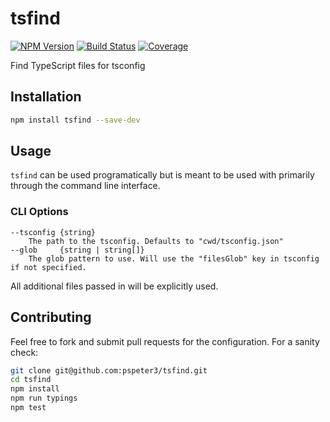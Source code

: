 # tsfind

[![NPM Version][npm-image]][npm-url] [![Build Status][travis-image]][travis-url] [![Coverage][coveralls-image]][coveralls-url]

Find TypeScript files for tsconfig

## Installation

```sh
npm install tsfind --save-dev
```

## Usage

`tsfind` can be used programatically but is meant to be used with primarily
through the command line interface.

### CLI Options

```
--tsconfig {string}            
    The path to the tsconfig. Defaults to "cwd/tsconfig.json"
--glob     {string | string[]} 
    The glob pattern to use. Will use the "filesGlob" key in tsconfig if not specified.
```

All additional files passed in will be explicitly used.

## Contributing

Feel free to fork and submit pull requests for the configuration. For a sanity
check:

```sh
git clone git@github.com:pspeter3/tsfind.git
cd tsfind
npm install
npm run typings
npm test
```

[npm-url]: https://www.npmjs.org/package/tsfind
[npm-image]: http://img.shields.io/npm/v/tsfind.svg?style=flat-square

[travis-url]: http://travis-ci.org/pspeter3/tsfind
[travis-image]: http://img.shields.io/travis/pspeter3/tsfind.svg?style=flat-square

[coveralls-url]: https://coveralls.io/r/pspeter3/tsfind
[coveralls-image]: https://img.shields.io/coveralls/pspeter3/tsfind/master.svg?style=flat-square
